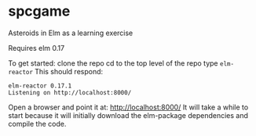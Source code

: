 # spcgame
Asteroids in Elm as a learning exercise

Requires elm 0.17

To get started:
clone the repo
cd to the top level of the repo
type `elm-reactor`
This should respond: 
~~~~
elm-reactor 0.17.1
Listening on http://localhost:8000/
~~~~

Open a browser and point it at: [http://localhost:8000/](http://localhost:8000/)
It will take a while to start because it will initially download the elm-package dependencies and compile the code.
